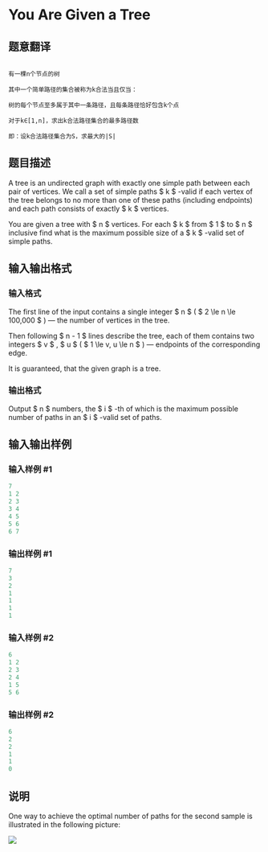 # You Are Given a Tree

## 题意翻译

```

有一棵n个节点的树

其中一个简单路径的集合被称为k合法当且仅当：

树的每个节点至多属于其中一条路径，且每条路径恰好包含k个点

对于k∈[1,n]，求出k合法路径集合的最多路径数

即：设k合法路径集合为S，求最大的|S|

```

## 题目描述

A tree is an undirected graph with exactly one simple path between each pair of vertices. We call a set of simple paths $ k $ -valid if each vertex of the tree belongs to no more than one of these paths (including endpoints) and each path consists of exactly $ k $ vertices.

You are given a tree with $ n $ vertices. For each $ k $ from $ 1 $ to $ n $ inclusive find what is the maximum possible size of a $ k $ -valid set of simple paths.

## 输入输出格式

### 输入格式

The first line of the input contains a single integer $ n $ ( $ 2 \le n \le 100\,000 $ ) — the number of vertices in the tree.

Then following $ n - 1 $ lines describe the tree, each of them contains two integers $ v $ , $ u $ ( $ 1 \le v, u \le n $ ) — endpoints of the corresponding edge.

It is guaranteed, that the given graph is a tree.

### 输出格式

Output $ n $ numbers, the $ i $ -th of which is the maximum possible number of paths in an $ i $ -valid set of paths.

## 输入输出样例

### 输入样例 #1

```cpp
7
1 2
2 3
3 4
4 5
5 6
6 7

```
### 输出样例 #1

```cpp
7
3
2
1
1
1
1

```
### 输入样例 #2

```cpp
6
1 2
2 3
2 4
1 5
5 6

```
### 输出样例 #2

```cpp
6
2
2
1
1
0

```
## 说明

One way to achieve the optimal number of paths for the second sample is illustrated in the following picture:

![](https://cdn.luogu.com.cn/upload/vjudge_pic/CF1039D/e329fedb3b5635727a2fc3d6daa41da197dc92a6.png)

